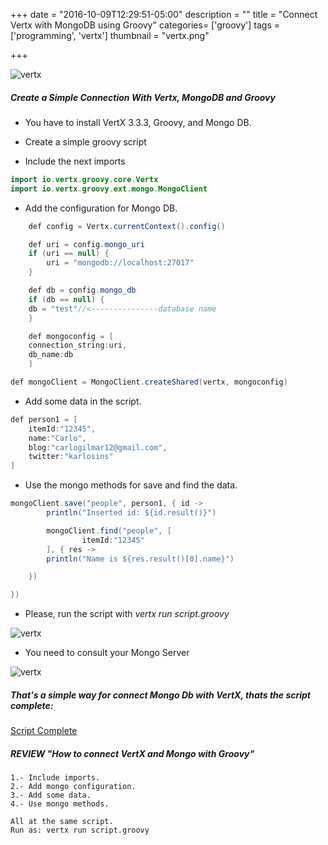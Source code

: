 +++
date = "2016-10-09T12:29:51-05:00"
description = ""
title = "Connect Vertx with MongoDB using Groovy"
categories= ['groovy']
tags = ['programming', 'vertx']
thumbnail = "vertx.png"

+++

![vertx](/blog/vertx.png)

##### Create a Simple Connection With Vertx, MongoDB and Groovy

+ You have to install VertX 3.3.3, Groovy, and Mongo DB.

+ Create a simple groovy script

+ Include the next imports

```java
import io.vertx.groovy.core.Vertx
import io.vertx.groovy.ext.mongo.MongoClient
```

+ Add the configuration for Mongo DB.

``` java
	def config = Vertx.currentContext().config()

	def uri = config.mongo_uri
	if (uri == null) {
		uri = "mongodb://localhost:27017"
	}

	def db = config.mongo_db
	if (db == null) {
	db = "test"//<---------------database name
	}

	def mongoconfig = [
	connection_string:uri,
	db_name:db
	]

def mongoClient = MongoClient.createShared(vertx, mongoconfig)

```

+ Add some data in the script.

```java
def person1 = [
	itemId:"12345",
	name:"Carlo",
	blog:"carlogilmar12@gmail.com",
	twitter:"karlosins"
]
```

+ Use the mongo methods for save and find the data.


```java
mongoClient.save("people", person1, { id ->
		println("Inserted id: ${id.result()}")

		mongoClient.find("people", [
				itemId:"12345"
		], { res ->
		println("Name is ${res.result()[0].name}")

	})

})
```

+ Please, run the script with *vertx run script.groovy*

![vertx](/blog/vertxdb2.png)

+ You need to consult your Mongo Server

![vertx](/blog/vertxdb1.png)

##### That's a simple way for connect Mongo Db with VertX, thats the script complete:

[Script Complete](https://github.com/carlogilmar/ExamplesVertx/blob/master/server.groovy)


##### REVIEW "How to connect VertX and Mongo with Groovy"

```
1.- Include imports.
2.- Add mongo configuration.
3.- Add some data.
4.- Use mongo methods.

All at the same script.
Run as: vertx run script.groovy
```
